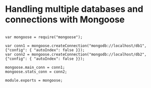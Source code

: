 # Handling multiple databases and connections with Mongoose


```

var mongoose = require("mongoose");

var conn1 = mongoose.createConnection("mongodb://localhost/db1",{"config": { "autoIndex": false }});
var conn2 = mongoose.createConnection("mongodb://localhost/db2",{"config": { "autoIndex": false }});

mongoose.main_conn = conn1;
mongoose.stats_conn = conn2;

module.exports = mongoose;



```